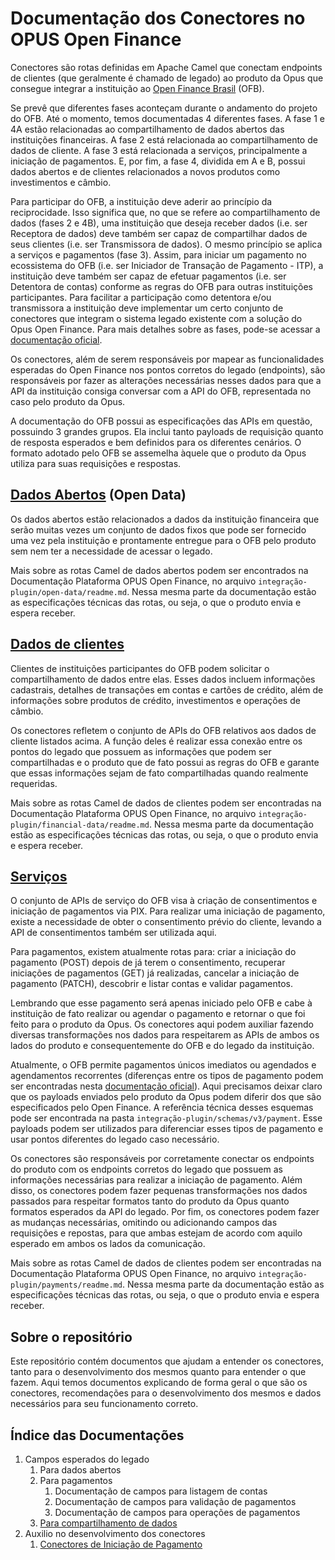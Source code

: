 # Documentação dos Conectores no OPUS Open Finance

Conectores são rotas definidas em Apache Camel que conectam endpoints de clientes (que geralmente é chamado de legado) ao produto da Opus que consegue integrar a instituição ao [Open Finance Brasil](https://openfinancebrasil.atlassian.net/wiki/spaces/OF/overview?homepageId=17367041) (OFB).

Se prevê que diferentes fases aconteçam durante o andamento do projeto do OFB. Até o momento, temos documentadas 4 diferentes fases. A fase 1 e 4A estão relacionadas ao compartilhamento de dados abertos das instituições financeiras. A fase 2 está relacionada ao compartilhamento de dados de cliente. A fase 3 está relacionada a serviços, principalmente a iniciação de pagamentos. E, por fim, a fase 4, dividida em A e B, possui dados abertos e de clientes relacionados a novos produtos como investimentos e câmbio.

Para participar do OFB, a instituição deve aderir ao princípio da reciprocidade. Isso significa que, no que se refere ao compartilhamento de dados (fases 2 e 4B), uma instituição que deseja receber dados (i.e. ser Receptora de dados) deve também ser capaz de compartilhar dados de seus clientes (i.e. ser Transmissora de dados). O mesmo princípio se aplica a serviços e pagamentos (fase 3). Assim, para iniciar um pagamento no ecossistema do OFB (i.e. ser Iniciador de Transação de Pagamento - ITP), a instituição deve também ser capaz de efetuar pagamentos (i.e. ser Detentora de contas) conforme as regras do OFB para outras instituições participantes. Para facilitar a participação como detentora e/ou transmissora a instituição deve implementar um certo conjunto de conectores que integram o sistema legado existente com a solução do Opus Open Finance. Para mais detalhes sobre as fases, pode-se acessar a [documentação oficial](https://openfinancebrasil.atlassian.net/wiki/spaces/OF/pages/17367659/Especifica+es+de+APIs).

Os conectores, além de serem responsáveis por mapear as funcionalidades esperadas do Open Finance nos pontos corretos do legado (endpoints), são responsáveis por fazer as alterações necessárias nesses dados para que a API da instituição consiga conversar com a API do OFB, representada no caso pelo produto da Opus.

A documentação do OFB possui as especificações das APIs em questão, possuindo 3 grandes grupos. Ela inclui tanto payloads de requisição quanto de resposta esperados e bem definidos para os diferentes cenários. O formato adotado pelo OFB se assemelha àquele que o produto da Opus utiliza para suas requisições e respostas.

## [Dados Abertos](https://openfinancebrasil.atlassian.net/wiki/spaces/OF/pages/17367790/Dados+Abertos+-+DA) (Open Data)

Os dados abertos estão relacionados a dados da instituição financeira que serão muitas vezes um conjunto de dados fixos que pode ser fornecido uma vez pela instituição e prontamente entregue para o OFB pelo produto sem nem ter a necessidade de acessar o legado.

Mais sobre as rotas Camel de dados abertos podem ser encontrados na Documentação Plataforma OPUS Open Finance, no arquivo `integração-plugin/open-data/readme.md`. Nessa mesma parte da documentação estão as especificações técnicas das rotas, ou seja, o que o produto envia e espera receber.

## [Dados de clientes](https://openfinancebrasil.atlassian.net/wiki/spaces/OF/pages/17369300/Dados+do+Cliente+-+DC)

Clientes de instituições participantes do OFB podem solicitar o compartilhamento de dados entre elas. Esses dados incluem informações cadastrais, detalhes de transações em contas e cartões de crédito, além de informações sobre produtos de crédito, investimentos e operações de câmbio.

Os conectores refletem o conjunto de APIs do OFB relativos aos dados de cliente listados acima. A função deles é realizar essa conexão entre os pontos do legado que possuem as informações que podem ser compartilhadas e o produto que de fato possui as regras do OFB e garante que essas informações sejam de fato compartilhadas quando realmente requeridas.

Mais sobre as rotas Camel de dados de clientes podem ser encontradas na Documentação Plataforma OPUS Open Finance, no arquivo `integração-plugin/financial-data/readme.md`. Nessa mesma parte da documentação estão as especificações técnicas das rotas, ou seja, o que o produto envia e espera receber.

## [Serviços](https://openfinancebrasil.atlassian.net/wiki/spaces/OF/pages/17375910/SV+Inicia+o+de+Pagamentos)

O conjunto de APIs de serviço do OFB visa à criação de consentimentos e iniciação de pagamentos via PIX. Para realizar uma iniciação de pagamento, existe a necessidade de obter o consentimento prévio do cliente, levando a API de consentimentos também ser utilizada aqui.

Para pagamentos, existem atualmente rotas para: criar a iniciação do pagamento (POST) depois de já terem o consentimento, recuperar iniciações de pagamentos (GET) já realizadas, cancelar a iniciação de pagamento (PATCH), descobrir e listar contas e validar pagamentos.

Lembrando que esse pagamento será apenas iniciado pelo OFB e cabe à instituição de fato realizar ou agendar o pagamento e retornar o que foi feito para o produto da Opus. Os conectores aqui podem auxiliar fazendo diversas transformações nos dados para respeitarem as APIs de ambos os lados do produto e consequentemente do OFB e do legado da instituição.

Atualmente, o OFB permite pagamentos únicos imediatos ou agendados e agendamentos recorrentes (diferenças entre os tipos de pagamento podem ser encontradas nesta [documentação oficial](https://openfinancebrasil.atlassian.net/wiki/spaces/OF/pages/213876817/Agendamento+Recorrente)). Aqui precisamos deixar claro que os payloads enviados pelo produto da Opus podem diferir dos que são especificados pelo Open Finance. A referência técnica desses esquemas pode ser encontrada na pasta `integração-plugin/schemas/v3/payment`. Esse payloads podem ser utilizados para diferenciar esses tipos de pagamento e usar pontos diferentes do legado caso necessário.

Os conectores são responsáveis por corretamente conectar os endpoints do produto com os endpoints corretos do legado que possuem as informações necessárias para realizar a iniciação de pagamento. Além disso, os conectores podem fazer pequenas transformações nos dados passados para respeitar formatos tanto do produto da Opus quanto formatos esperados da API do legado. Por fim, os conectores podem fazer as mudanças necessárias, omitindo ou adicionando campos das requisições e repostas, para que ambas estejam de acordo com aquilo esperado em ambos os lados da comunicação.

Mais sobre as rotas Camel de dados de clientes podem ser encontradas na Documentação Plataforma OPUS Open Finance, no arquivo `integração-plugin/payments/readme.md`. Nessa mesma parte da documentação estão as especificações técnicas das rotas, ou seja, o que o produto envia e espera receber.

## Sobre o repositório

Este repositório contém documentos que ajudam a entender os conectores, tanto para o desenvolvimento dos mesmos quanto para entender o que fazem. Aqui temos documentos explicando de forma geral o que são os conectores, recomendações para o desenvolvimento dos mesmos e dados necessários para seu funcionamento correto.

## Índice das Documentações

1. Campos esperados do legado
    1. Para dados abertos
    1. Para pagamentos
        1. Documentação de campos para listagem de contas
        1. Documentação de campos para validação de pagamentos
        1. Documentação de campos para operações de pagamentos
    1. [Para compartilhamento de dados](./Campos/Dados%20do%20Cliente/Sobre_compartilhamento_e_produtos.md)
1. Auxilio no desenvolvimento dos conectores
    1. [Conectores de Iniciação de Pagamento](./Desenvolvimento/Sobre_rotas_de_pagamento.md)
